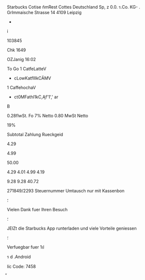 Starbucks Cotise
ňmRest  Cottes  Deutschland
Sp,  z  0.0.  ร.Co.  KG- .
Grlmmaische Strasse 14
4109 Leipzig

-
i

103845

Chk 1649

OZJanig 16:02

To Go
1  CatfeLatteV

+ cLowKatflllkCÄMV

1  CaffehochaV

+ ct0MFathl1kC,Ąf'1','
ar

B

0.28flwSt. Fo  7%
Netto
0.80  MwSt
Netto

19%

Subtotal
Zahlung
Rueckgeid

4.29

4.99

50.00

4.29
4.01
4.99
4.19

9.28
9.28
40.72

271849/2293 Steuernummer
Umtausch  nur  mit  Kassenbon

؛

Vielen  Dank  fuer  Ihren  Besuch

؛

JElZt  die  Starbucks  App
runterladen  und
viele  Vorteile  geniessen

؛

Verfuegbar fuer 1ป

ร  d  .Android

líc  Code: 7458

็
